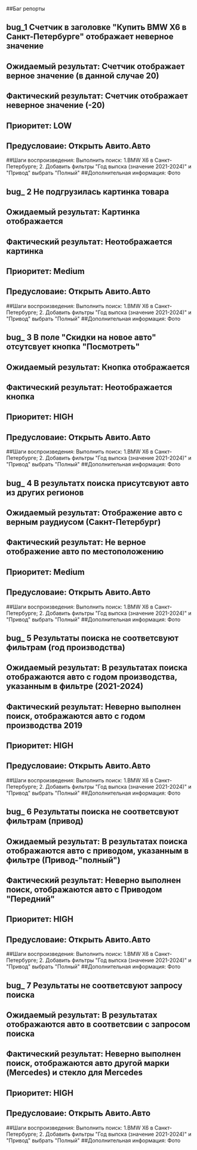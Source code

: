 ##Баг репорты
## bug_1 Счетчик в заголовке "Купить BMW X6 в Санкт-Петербурге" отображает неверное значение
## Ожидаемый результат: Счетчик отображает верное значение (в данной случае 20)
## Фактический результат: Счетчик отображает неверное значение (-20)
## Приоритет: LOW 
## Предусловаие: Открыть Авито.Авто
##Шаги воспроизведения: Выполнить поиск: 1.BMW X6 в Санкт-Петербурге; 2. Добавить фильтры "Год выпска (значение 2021-2024)" и "Привод" выбрать "Полный"
##Дополнительная информация: Фото
<img scr='.img/avito-20.png'>

## bug_ 2 Не подгрузилась картинка товара 
## Ожидаемый результат: Картинка отображается
## Фактический результат: Неотображается картинка
## Приоритет: Medium 
## Предусловаие: Открыть Авито.Авто
##Шаги воспроизведения: Выполнить поиск: 1.BMW X6 в Санкт-Петербурге; 2. Добавить фильтры "Год выпска (значение 2021-2024)" и "Привод" выбрать "Полный"
##Дополнительная информация: Фото
<img scr='.img/avito-photo.png'>

## bug_ 3 В поле "Скидки на новое авто" отсутсвует кнопка "Посмотреть"
## Ожидаемый результат: Кнопка отображается
## Фактический результат: Неотображается кнопка
## Приоритет: HIGH
## Предусловаие: Открыть Авито.Авто
##Шаги воспроизведения: Выполнить поиск: 1.BMW X6 в Санкт-Петербурге; 2. Добавить фильтры "Год выпска (значение 2021-2024)" и "Привод" выбрать "Полный"
##Дополнительная информация: Фото
<img scr=".img/avito-knopka.png">

## bug_ 4 В результатх поиска присутсвуют авто из других регионов
## Ожидаемый результат: Отображение авто с верным раудиусом (Сакнт-Петербург)
## Фактический результат: Не верное отображение авто по местоположению
## Приоритет: Medium 
## Предусловаие: Открыть Авито.Авто
##Шаги воспроизведения: Выполнить поиск: 1.BMW X6 в Санкт-Петербурге; 2. Добавить фильтры "Год выпска (значение 2021-2024)" и "Привод" выбрать "Полный"
##Дополнительная информация: Фото
<img scr='.img/avito-location.png'>


## bug_ 5 Результаты поиска не соответсвуют фильтрам (год производства)
## Ожидаемый результат: В результатах поиска отображаются авто с годом производства, указанным в фильтре (2021-2024)
## Фактический результат: Неверно выполнен поиск, отображаются авто с годом производства 2019
## Приоритет: HIGH
## Предусловаие: Открыть Авито.Авто
##Шаги воспроизведения: Выполнить поиск: 1.BMW X6 в Санкт-Петербурге; 2. Добавить фильтры "Год выпска (значение 2021-2024)" и "Привод" выбрать "Полный"
##Дополнительная информация: Фото
<img scr='.img/avito-year.png'>


## bug_ 6 Результаты поиска не соответсвуют фильтрам (привод)
## Ожидаемый результат: В результатах поиска отображаются авто с приводом, указанным в фильтре (Привод-"полный")
## Фактический результат: Неверно выполнен поиск, отображаются авто с Приводом "Передний"
## Приоритет: HIGH
## Предусловаие: Открыть Авито.Авто
##Шаги воспроизведения: Выполнить поиск: 1.BMW X6 в Санкт-Петербурге; 2. Добавить фильтры "Год выпска (значение 2021-2024)" и "Привод" выбрать "Полный"
##Дополнительная информация: Фото
<img scr='.img/avito-privod.png'>



## bug_ 7 Результаты не соответсвуют запросу поиска
## Ожидаемый результат: В результатах отображаются авто в соответсвии с запросом поиска
## Фактический результат: Неверно выполнен поиск, отображаются авто другой марки (Mercedes) и стекло для Mercedes
## Приоритет: HIGH
## Предусловаие: Открыть Авито.Авто
##Шаги воспроизведения: Выполнить поиск: 1.BMW X6 в Санкт-Петербурге; 2. Добавить фильтры "Год выпска (значение 2021-2024)" и "Привод" выбрать "Полный"
##Дополнительная информация: Фото
<img scr='.img/avito-steclo.png'>
<img scr='.img/avito-mercedes.png'>